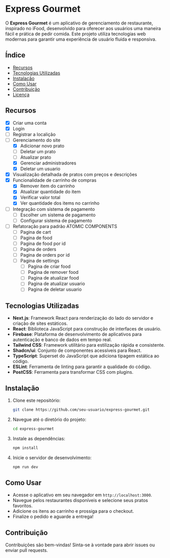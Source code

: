 # Express Gourmet

O **Express Gourmet** é um aplicativo de gerenciamento de restaurante, inspirado no iFood, desenvolvido para oferecer aos usuários uma maneira fácil e prática de pedir comida. Este projeto utiliza tecnologias web modernas para garantir uma experiência de usuário fluida e responsiva.

## Índice

- [Recursos](#recursos)
- [Tecnologias Utilizadas](#tecnologias-utilizadas)
- [Instalação](#instalação)
- [Como Usar](#como-usar)
- [Contribuição](#contribuição)
- [Licença](#licença)

## Recursos

- [x] Criar uma conta
- [x] Login
- [ ] Registrar a localição
- [ ] Gerenciamento do site
   - [x] Adicionar novo prato
   - [ ] Deletar um prato
   - [ ] Atualizar prato
   - [x] Gerenciar administradores
   - [x] Deletar um usuario
- [x] Visualização detalhada de pratos com preços e descrições
- [x] Funcionalidade de carrinho de compras
   - [x] Remover item do carrinho
   - [x] Atualizar quantidade do item
   - [x] Verificar valor total
   - [x] Ver quantidade dos items no carrinho
- [ ] Integração com sistema de pagamento
   - [ ] Escolher um sistema de pagamento
   - [ ] Configurar sistema de pagamento
- [ ] Refatoração para padrão ATOMIC COMPONENTS
   - [ ] Pagina de cart
   - [ ] Pagina de food
   - [ ] Pagina de food por id
   - [ ] Pagina de orders
   - [ ] Pagina de orders por id
   - [ ] Pagina de settings
      - [ ] Pagina de criar food
      - [ ] Pagina de remover food
      - [ ] Pagina de atualizar food
      - [ ] Pagina de atualizar usuario
      - [ ] Pagina de deletar usuario

## Tecnologias Utilizadas

- **Next.js**: Framework React para renderização do lado do servidor e criação de sites estáticos.
- **React**: Biblioteca JavaScript para construção de interfaces de usuário.
- **Firebase**: Plataforma de desenvolvimento de aplicativos para autenticação e banco de dados em tempo real.
- **Tailwind CSS**: Framework utilitário para estilização rápida e consistente.
- **Shadcn/ui**: Conjunto de componentes acessíveis para React.
- **TypeScript**: Superset do JavaScript que adiciona tipagem estática ao código.
- **ESLint**: Ferramenta de linting para garantir a qualidade do código.
- **PostCSS**: Ferramenta para transformar CSS com plugins.

## Instalação

1. Clone este repositório:

   ```bash
   git clone https://github.com/seu-usuario/express-gourmet.git
   ```

2. Navegue até o diretório do projeto:

   ```bash
   cd express-gourmet
   ```

3. Instale as dependências:

   ```bash
   npm install
   ```

4. Inicie o servidor de desenvolvimento:

   ```bash
   npm run dev
   ```

## Como Usar

- Acesse o aplicativo em seu navegador em `http://localhost:3000`.
- Navegue pelos restaurantes disponíveis e selecione seus pratos favoritos.
- Adicione os itens ao carrinho e prossiga para o checkout.
- Finalize o pedido e aguarde a entrega!

## Contribuição

Contribuições são bem-vindas! Sinta-se à vontade para abrir issues ou enviar pull requests.
